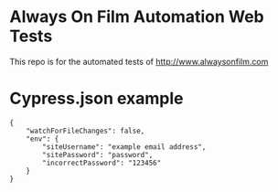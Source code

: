 # Always On Film Automation Web Tests
This repo is for the automated tests of http://www.alwaysonfilm.com

# Cypress.json example
```
{
    "watchForFileChanges": false,
    "env": {
        "siteUsername": "example email address",
        "sitePassword": "password",
        "incorrectPassword": "123456"
    }
}
```
